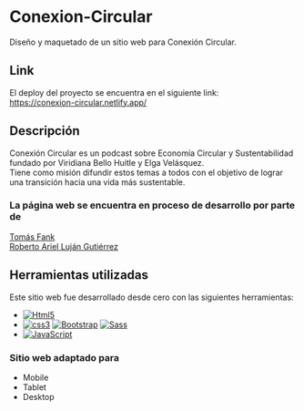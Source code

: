 # Conexion-Circular
Diseño y maquetado de un sitio web para Conexión Circular.</br>

## Link
El deploy del proyecto se encuentra en el siguiente link:
</br>
https://conexion-circular.netlify.app/

## Descripción 
Conexión Circular es un podcast sobre Economía Circular y
Sustentabilidad fundado por Viridiana Bello Huitle y Elga Velásquez.
</br>
Tiene como misión difundir estos temas a todos con el objetivo de lograr una transición hacia una vida más sustentable.
</br>

### La página web se encuentra en proceso de desarrollo por parte de 
[Tomás Fank](https://www.linkedin.com/in/tomasfank/)</br>
[Roberto Ariel Luján Gutiérrez](https://github.com/RobertoLujan93) 

## Herramientas utilizadas
Este sitio web fue desarrollado desde cero con las siguientes herramientas:
- [![Html5](https://img.shields.io/badge/HTML5-E34F26?style=for-the-badge&logo=html5&logoColor=white&labelColor=101010)](#)
- [![css3](https://img.shields.io/badge/CSS3-1572B6?style=for-the-badge&logo=css3&logoColor=white&labelColor=101010)](#)  [![Bootstrap](https://img.shields.io/badge/Bootstrap-563D7C?style=for-the-badge&logo=bootstrap&logoColor=white&labelColor=101010)](#)  [![Sass](https://img.shields.io/badge/Sass-bf4080?style=for-the-badge&logo=sass&logoColor=white&labelColor=101010)](#)
- [![JavaScript](https://img.shields.io/badge/JavaScript-F7DF1E?style=for-the-badge&logo=javascript&logoColor=white&labelColor=101010)](#)

### Sitio web adaptado para
- Mobile
- Tablet
- Desktop

